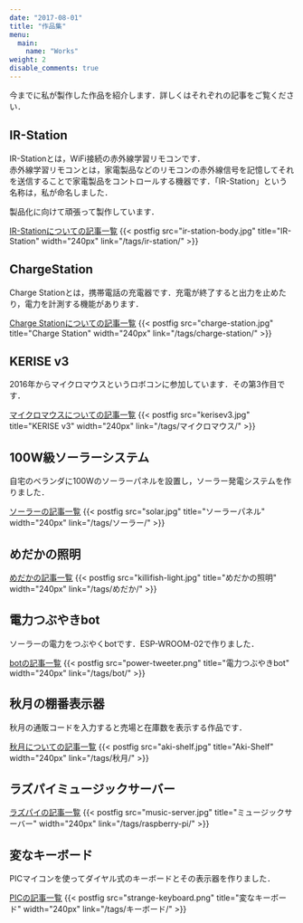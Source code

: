 ```yaml
---
date: "2017-08-01"
title: "作品集"
menu:
  main:
    name: "Works"
weight: 2
disable_comments: true
---
```


今までに私が製作した作品を紹介します．詳しくはそれぞれの記事をご覧ください．

## IR-Station

IR-Stationとは，WiFi接続の赤外線学習リモコンです．  
赤外線学習リモコンとは，家電製品などのリモコンの赤外線信号を記憶してそれを送信することで家電製品をコントロールする機器です．「IR-Station」という名称は，私が命名しました．

製品化に向けて頑張って製作しています．

[IR-Stationについての記事一覧](/tags/ir-station/)
{{< postfig src="ir-station-body.jpg" title="IR-Station" width="240px" link="/tags/ir-station/" >}}

## ChargeStation

Charge Stationとは，携帯電話の充電器です．充電が終了すると出力を止めたり，電力を計測する機能があります．

[Charge Stationについての記事一覧](/tags/charge-station/)
{{< postfig src="charge-station.jpg" title="Charge Station" width="240px" link="/tags/charge-station/" >}}

## KERISE v3

2016年からマイクロマウスというロボコンに参加しています．その第3作目です．

[マイクロマウスについての記事一覧](/tags/マイクロマウス/)
{{< postfig src="kerisev3.jpg" title="KERISE v3" width="240px" link="/tags/マイクロマウス/" >}}

## 100W級ソーラーシステム

自宅のベランダに100Wのソーラーパネルを設置し，ソーラー発電システムを作りました．

[ソーラーの記事一覧](/tags/ソーラー/)
{{< postfig src="solar.jpg" title="ソーラーパネル" width="240px" link="/tags/ソーラー/" >}}

## めだかの照明

[めだかの記事一覧](/tags/めだか/)
{{< postfig src="killifish-light.jpg" title="めだかの照明" width="240px" link="/tags/めだか/" >}}

## 電力つぶやきbot

ソーラーの電力をつぶやくbotです．ESP-WROOM-02で作りました．

[botの記事一覧](/tags/bot/)
{{< postfig src="power-tweeter.png" title="電力つぶやきbot" width="240px" link="/tags/bot/" >}}

## 秋月の棚番表示器

秋月の通販コードを入力すると売場と在庫数を表示する作品です．

[秋月についての記事一覧](/tags/秋月/)
{{< postfig src="aki-shelf.jpg" title="Aki-Shelf" width="240px" link="/tags/秋月/" >}}

## ラズパイミュージックサーバー

[ラズパイの記事一覧](/tags/raspberry-pi/)
{{< postfig src="music-server.jpg" title="ミュージックサーバー" width="240px" link="/tags/raspberry-pi/" >}}

## 変なキーボード

PICマイコンを使ってダイヤル式のキーボードとその表示器を作りました．

[PICの記事一覧](/tags/pic/)
{{< postfig src="strange-keyboard.png" title="変なキーボード" width="240px" link="/tags/キーボード/" >}}



